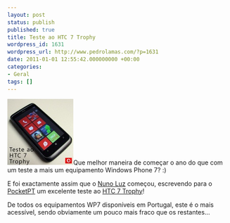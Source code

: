 ```yaml
---
layout: post
status: publish
published: true
title: Teste ao HTC 7 Trophy
wordpress_id: 1631
wordpress_url: http://www.pedrolamas.com/?p=1631
date: 2011-01-01 12:55:42.000000000 +00:00
categories:
- Geral
tags: []
---
```

[![](/wp-content/uploads/2011/01/Teste-ao-HTC-7-Trophy.jpg "Teste ao HTC 7 Trophy")](http://www.pocketpt.net/forum/index.php?showtopic=33086)Que melhor maneira de começar o ano do que com um teste a mais um equipamento Windows Phone 7? :)

E foi exactamente assim que o [Nuno Luz](http://msmvps.com/blogs/nunoluz/) começou, escrevendo para o [PocketPT](http://www.pocketpt.net) um excelente teste ao [HTC 7 Trophy](http://www.htc.com/www/product/7trophy/overview.html)!

De todos os equipamentos WP7 disponíveis em Portugal, este é o mais acessível, sendo obviamente um pouco mais fraco que os restantes...
